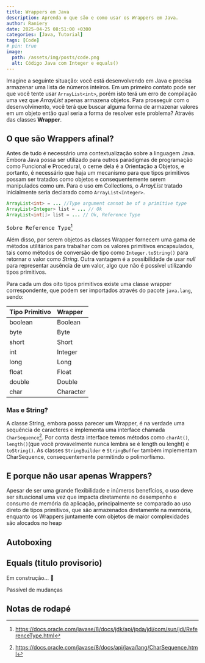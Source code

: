 ```yaml
---
title: Wrappers em Java
description: Aprenda o que são e como usar os Wrappers em Java.
author: Raniery
date: 2025-04-25 08:51:00 +0300
categories: [Java, Tutorial]
tags: [Code]
# pin: true
image:
  path: /assets/img/posts/code.png
  alt: Código Java com Integer e equals()
---
```


Imagine a seguinte situação: você está desenvolvendo em Java e precisa armazenar uma lista de números inteiros. Em um primeiro contato pode ser que você tente usar `ArrayList<int>`, porém isto terá um erro de compilação uma vez que *ArrayList* apenas armazena objetos. Para prosseguir com o desenvolvimento, você terá que buscar alguma forma de armazenar valores em um objeto então qual seria a forma de resolver este problema? Através das classes **Wrapper**.

## O que são Wrappers afinal?

Antes de tudo é necessário uma contextualização sobre a linguagem Java. Embora Java possa ser utilizado para outros paradigmas de programação como Funcional e Procedural, o cerne dela é a Orientação a Objetos, e portanto, é necessário que haja um mecanismo para que tipos primitivos possam ser tratados como objetos e consequentemente serem manipulados como um. Para o uso em Collections, o *ArrayList* tratado inicialmente seria declarado como `ArrayList<Integer>`.

```java
ArrayList<int> = ... //Type argument cannot be of a primitive type
ArrayList<Integer> list = ... // Ok
ArrayList<int[]> list = ... // Ok, Reference Type 
``` 
<kbd>Sobre Reference Type</kbd>[^fn1]

Além disso, por serem objetos as classes Wrapper fornecem uma gama de métodos utilitários para trabalhar com os valores primitivos encapsulados, tais como métodos de conversão de tipo como `Integer.toString()` para retornar o valor como *String*. Outra vantagem é a possibilidade de usar *null* para representar ausência de um valor, algo que não é possível utilizando tipos primitivos.

Para cada um dos oito tipos primitivos existe uma classe wrapper correspondente, que podem ser importados através do pacote `java.lang`, sendo: 

| Tipo Primitivo   | Wrapper    |
| :--------------- | :--------- |
| boolean          | Boolean    |
| byte             | Byte       |
| short            | Short      |
| int              | Integer    |
| long             | Long       |
| float            | Float      |
| double           | Double     |
| char             | Character  |

### Mas e String?

A classe String, embora possa parecer um Wrapper, é na verdade uma sequência de caracteres e implementa uma interface chamada `CharSequence`[^fn2]. Por conta desta interface temos métodos como `charAt()`, `length()`(que você provavelmente nunca lembra se é length ou lenght) e `toString()`. As classes `StringBuilder` e `StringBuffer` também implementam CharSequence, consequentemente permitindo o polimorfismo.

## E porque não usar apenas Wrappers?

Apesar de ser uma grande flexibilidade e inúmeros benefícios, o uso deve ser situacional uma vez que impacta diretamente no desempenho e consumo de memória da aplicação, principalmente se comparado ao uso direto de tipos primitivos, que são armazenados diretamente na memória, enquanto os Wrappers juntamente com objetos de maior complexidades são alocados no heap

## Autoboxing

## Equals (titulo provisorio)

Em construção... 🚧

Passível de mudanças

## Notas de rodapé
[^fn1]: <https://docs.oracle.com/javase/8/docs/jdk/api/jpda/jdi/com/sun/jdi/ReferenceType.html>
[^fn2]: <https://docs.oracle.com/javase/8/docs/api/java/lang/CharSequence.html>
